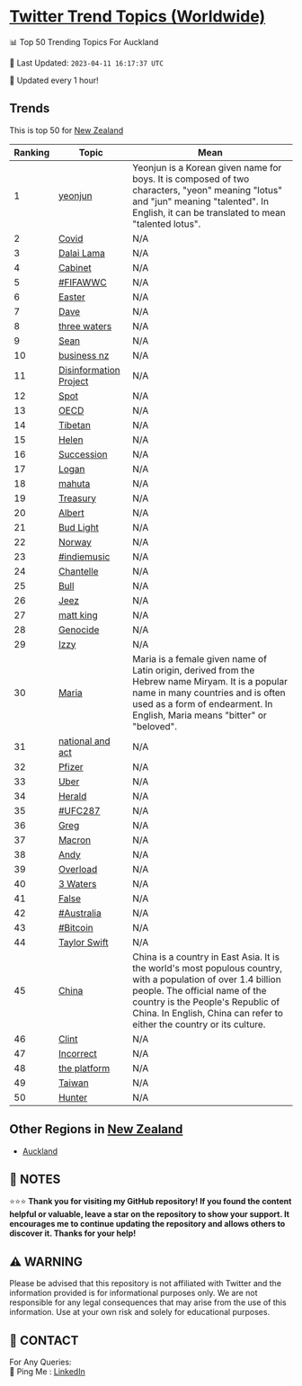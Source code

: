 [Twitter Trend Topics (Worldwide)](https://github.com/ErcinDedeoglu/Twitter-Trend-Topics)
==========


📊 Top 50 Trending Topics For Auckland

📆 Last Updated: `2023-04-11 16:17:37 UTC`

🔧 Updated every 1 hour!


## Trends

This is top 50 for [New Zealand](</New Zealand>)

| Ranking | Topic | Mean |
| ------- | ------------ | ------------ |
| 1 | [yeonjun](http://twitter.com/search?q=yeonjun) | Yeonjun is a Korean given name for boys. It is composed of two characters, "yeon" meaning "lotus" and "jun" meaning "talented". In English, it can be translated to mean "talented lotus". |
| 2 | [Covid](http://twitter.com/search?q=Covid) | N/A |
| 3 | [Dalai Lama](http://twitter.com/search?q=Dalai+Lama) | N/A |
| 4 | [Cabinet](http://twitter.com/search?q=Cabinet) | N/A |
| 5 | [#FIFAWWC](http://twitter.com/search?q=%23FIFAWWC) | N/A |
| 6 | [Easter](http://twitter.com/search?q=Easter) | N/A |
| 7 | [Dave](http://twitter.com/search?q=Dave) | N/A |
| 8 | [three waters](http://twitter.com/search?q=three+waters) | N/A |
| 9 | [Sean](http://twitter.com/search?q=Sean) | N/A |
| 10 | [business nz](http://twitter.com/search?q=business+nz) | N/A |
| 11 | [Disinformation Project](http://twitter.com/search?q=Disinformation+Project) | N/A |
| 12 | [Spot](http://twitter.com/search?q=Spot) | N/A |
| 13 | [OECD](http://twitter.com/search?q=OECD) | N/A |
| 14 | [Tibetan](http://twitter.com/search?q=Tibetan) | N/A |
| 15 | [Helen](http://twitter.com/search?q=Helen) | N/A |
| 16 | [Succession](http://twitter.com/search?q=Succession) | N/A |
| 17 | [Logan](http://twitter.com/search?q=Logan) | N/A |
| 18 | [mahuta](http://twitter.com/search?q=mahuta) | N/A |
| 19 | [Treasury](http://twitter.com/search?q=Treasury) | N/A |
| 20 | [Albert](http://twitter.com/search?q=Albert) | N/A |
| 21 | [Bud Light](http://twitter.com/search?q=Bud+Light) | N/A |
| 22 | [Norway](http://twitter.com/search?q=Norway) | N/A |
| 23 | [#indiemusic](http://twitter.com/search?q=%23indiemusic) | N/A |
| 24 | [Chantelle](http://twitter.com/search?q=Chantelle) | N/A |
| 25 | [Bull](http://twitter.com/search?q=Bull) | N/A |
| 26 | [Jeez](http://twitter.com/search?q=Jeez) | N/A |
| 27 | [matt king](http://twitter.com/search?q=matt+king) | N/A |
| 28 | [Genocide](http://twitter.com/search?q=Genocide) | N/A |
| 29 | [Izzy](http://twitter.com/search?q=Izzy) | N/A |
| 30 | [Maria](http://twitter.com/search?q=Maria) | Maria is a female given name of Latin origin, derived from the Hebrew name Miryam. It is a popular name in many countries and is often used as a form of endearment. In English, Maria means "bitter" or "beloved". |
| 31 | [national and act](http://twitter.com/search?q=national+and+act) | N/A |
| 32 | [Pfizer](http://twitter.com/search?q=Pfizer) | N/A |
| 33 | [Uber](http://twitter.com/search?q=Uber) | N/A |
| 34 | [Herald](http://twitter.com/search?q=Herald) | N/A |
| 35 | [#UFC287](http://twitter.com/search?q=%23UFC287) | N/A |
| 36 | [Greg](http://twitter.com/search?q=Greg) | N/A |
| 37 | [Macron](http://twitter.com/search?q=Macron) | N/A |
| 38 | [Andy](http://twitter.com/search?q=Andy) | N/A |
| 39 | [Overload](http://twitter.com/search?q=Overload) | N/A |
| 40 | [3 Waters](http://twitter.com/search?q=3+Waters) | N/A |
| 41 | [False](http://twitter.com/search?q=False) | N/A |
| 42 | [#Australia](http://twitter.com/search?q=%23Australia) | N/A |
| 43 | [#Bitcoin](http://twitter.com/search?q=%23Bitcoin) | N/A |
| 44 | [Taylor Swift](http://twitter.com/search?q=Taylor+Swift) | N/A |
| 45 | [China](http://twitter.com/search?q=China) | China is a country in East Asia. It is the world's most populous country, with a population of over 1.4 billion people. The official name of the country is the People's Republic of China. In English, China can refer to either the country or its culture. |
| 46 | [Clint](http://twitter.com/search?q=Clint) | N/A |
| 47 | [Incorrect](http://twitter.com/search?q=Incorrect) | N/A |
| 48 | [the platform](http://twitter.com/search?q=the+platform) | N/A |
| 49 | [Taiwan](http://twitter.com/search?q=Taiwan) | N/A |
| 50 | [Hunter](http://twitter.com/search?q=Hunter) | N/A |



## Other Regions in [New Zealand](</New Zealand>)

* [Auckland](</New Zealand/Auckland.md>)



## 📝 NOTES

⭐⭐⭐ **Thank you for visiting my GitHub repository! If you found the content helpful or valuable, leave a star on the repository to show your support. It encourages me to continue updating the repository and allows others to discover it. Thanks for your help!**


## ⚠️ WARNING

Please be advised that this repository is not affiliated with Twitter and the information provided is for informational purposes only. We are not responsible for any legal consequences that may arise from the use of this information. Use at your own risk and solely for educational purposes.


## 📨 CONTACT

 For Any Queries:  
            🏓 Ping Me : [LinkedIn](https://www.linkedin.com/in/ercindedeoglu/)
